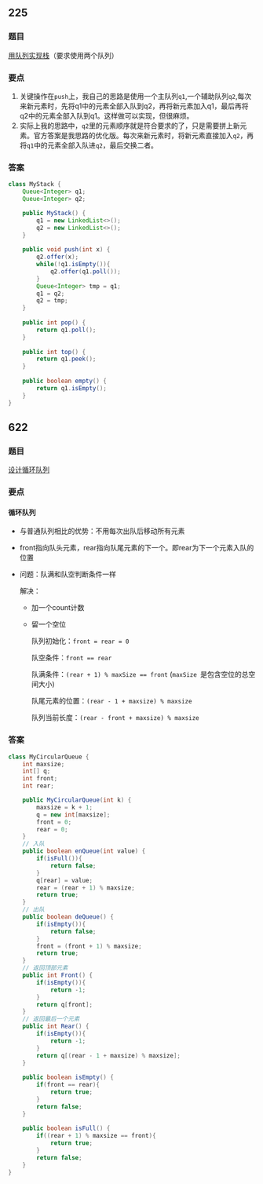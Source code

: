 ## 225

### 题目

[用队列实现栈](https://leetcode.cn/problems/implement-stack-using-queues/)（要求使用两个队列）

### 要点

1. 关键操作在`push`上，我自己的思路是使用一个主队列`q1`,一个辅助队列`q2`,每次来新元素时，先将q1中的元素全部入队到q2，再将新元素加入q1，最后再将q2中的元素全部入队到q1。这样做可以实现，但很麻烦。
2. 实际上我的思路中，`q2`里的元素顺序就是符合要求的了，只是需要拼上新元素。官方答案是我思路的优化版。每次来新元素时，将新元素直接加入`q2`，再将`q1`中的元素全部入队进`q2`，最后交换二者。

### 答案

```java
class MyStack {
    Queue<Integer> q1;
    Queue<Integer> q2;

    public MyStack() {
        q1 = new LinkedList<>();
        q2 = new LinkedList<>();
    }
    
    public void push(int x) {
        q2.offer(x);
        while(!q1.isEmpty()){
            q2.offer(q1.poll());
        }
        Queue<Integer> tmp = q1;
        q1 = q2;
        q2 = tmp;
    }
    
    public int pop() {
        return q1.poll();
    }
    
    public int top() {
        return q1.peek();
    }
    
    public boolean empty() {
        return q1.isEmpty();
    }
}
```



## 622

### 题目

[设计循环队列](https://leetcode.cn/problems/design-circular-queue/)

### 要点

#### 循环队列

- 与普通队列相比的优势：不用每次出队后移动所有元素

- front指向队头元素，rear指向队尾元素的下一个。即rear为下一个元素入队的位置

- 问题：队满和队空判断条件一样

  解决：

  - 加一个count计数

  - 留一个空位

    队列初始化：`front = rear = 0`

    队空条件：`front == rear`

    队满条件：`(rear + 1) % maxSize == front` (`maxSize `是包含空位的总空间大小)

    队尾元素的位置：`(rear - 1 + maxsize) % maxsize`

    队列当前长度：`(rear - front + maxsize) % maxsize`

### 答案

```java
class MyCircularQueue {
    int maxsize;
    int[] q;
    int front;
    int rear;

    public MyCircularQueue(int k) {
        maxsize = k + 1;
        q = new int[maxsize];
        front = 0;
        rear = 0;
    }
    // 入队
    public boolean enQueue(int value) {
        if(isFull()){
            return false;
        }
        q[rear] = value;
        rear = (rear + 1) % maxsize;
        return true;
    }
    // 出队
    public boolean deQueue() {
        if(isEmpty()){
            return false;
        }
        front = (front + 1) % maxsize;
        return true;
    }
    // 返回顶部元素
    public int Front() {
        if(isEmpty()){
            return -1;
        }
        return q[front];
    }
    // 返回最后一个元素
    public int Rear() {
        if(isEmpty()){
            return -1;
        }
        return q[(rear - 1 + maxsize) % maxsize];
    }
    
    public boolean isEmpty() {
        if(front == rear){
            return true;
        }
        return false;
    }
    
    public boolean isFull() {
        if((rear + 1) % maxsize == front){
            return true;
        }
        return false;
    }
}
```

